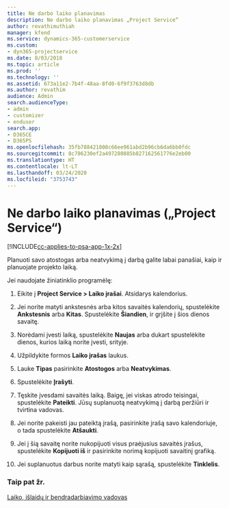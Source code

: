 ```yaml
---
title: Ne darbo laiko planavimas
description: Ne darbo laiko planavimas „Project Service“
author: revathimuthiah
manager: kfend
ms.service: dynamics-365-customerservice
ms.custom:
- dyn365-projectservice
ms.date: 8/03/2018
ms.topic: article
ms.prod: ''
ms.technology: ''
ms.assetid: 673a11e2-7b4f-48aa-8fd0-6f9f3763d8db
ms.author: revathim
audience: Admin
search.audienceType:
- admin
- customizer
- enduser
search.app:
- D365CE
- D365PS
ms.openlocfilehash: 35fb788421808c66ee961abd2b96cb6da6bb0fdc
ms.sourcegitcommit: 8c786230ef2a497280885b827162561776e2eb00
ms.translationtype: HT
ms.contentlocale: lt-LT
ms.lasthandoff: 03/24/2020
ms.locfileid: "3753743"
---
```

# <a name="schedule-time-off-project-service"></a>Ne darbo laiko planavimas („Project Service“)

[!INCLUDE[cc-applies-to-psa-app-1x-2x](../includes/cc-applies-to-psa-app-1x-2x.md)]

Planuoti savo atostogas arba neatvykimą į darbą galite labai panašiai, kaip ir planuojate projekto laiką.  
  
 Jei naudojate žiniatinklio programėlę:  
  
1.  Eikite į **Project Service > Laiko įrašai**. Atsidarys kalendorius.  
  
2.  Jei norite matyti ankstesnės arba kitos savaitės kalendorių, spustelėkite **Ankstesnis** arba **Kitas**. Spustelėkite **Šiandien**, ir grįšite į šios dienos savaitę.  
  
3.  Norėdami įvesti laiką, spustelėkite **Naujas** arba dukart spustelėkite dienos, kurios laiką norite įvesti, srityje.  
  
4.  Užpildykite formos **Laiko įrašas** laukus.  
  
5.  Lauke **Tipas** pasirinkite **Atostogos** arba **Neatvykimas**.  
  
6.  Spustelėkite **Įrašyti**.  
  
7.  Tęskite įvesdami savaitės laiką. Baigę, jei viskas atrodo teisingai, spustelėkite **Pateikti**. Jūsų suplanuotą neatvykimą į darbą peržiūri ir tvirtina vadovas.  
  
8.  Jei norite pakeisti jau pateiktą įrašą, pasirinkite įrašą savo kalendoriuje, o tada spustelėkite **Atšaukti**.  
  
9. Jei į šią savaitę norite nukopijuoti visus praėjusius savaitės įrašus, spustelėkite **Kopijuoti iš** ir pasirinkite norimą kopijuoti savaitinį grafiką.  
  
10. Jei suplanuotus darbus norite matyti kaip sąrašą, spustelėkite **Tinklelis**.  
  
### <a name="see-also"></a>Taip pat žr.  
 [Laiko, išlaidų ir bendradarbiavimo vadovas](../project-service/time-expense-collaboration-guide.md)
